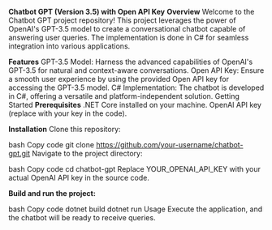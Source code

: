 **Chatbot GPT (Version 3.5) with Open API Key**
**Overview**
Welcome to the Chatbot GPT project repository! This project leverages the power of OpenAI's GPT-3.5 model to create a conversational chatbot capable of answering user queries. The implementation is done in C# for seamless integration into various applications.

**Features**
GPT-3.5 Model: Harness the advanced capabilities of OpenAI's GPT-3.5 for natural and context-aware conversations.
Open API Key: Ensure a smooth user experience by using the provided Open API key for accessing the GPT-3.5 model.
C# Implementation: The chatbot is developed in C#, offering a versatile and platform-independent solution.
Getting Started
**Prerequisites**
.NET Core installed on your machine.
OpenAI API key (replace with your key in the code).

**Installation**
Clone this repository:

bash
Copy code
git clone https://github.com/your-username/chatbot-gpt.git
Navigate to the project directory:

bash
Copy code
cd chatbot-gpt
Replace YOUR_OPENAI_API_KEY with your actual OpenAI API key in the source code.

**Build and run the project:**

bash
Copy code
dotnet build
dotnet run
Usage
Execute the application, and the chatbot will be ready to receive queries.

